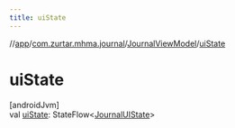 ```yaml
---
title: uiState
---
```

//[app](../../../index.html)/[com.zurtar.mhma.journal](../index.html)/[JournalViewModel](index.html)/[uiState](ui-state.html)



# uiState



[androidJvm]\
val [uiState](ui-state.html): StateFlow&lt;[JournalUIState](../-journal-u-i-state/index.html)&gt;



